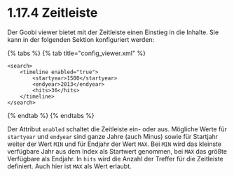 # 1.17.4 Zeitleiste

Der Goobi viewer bietet mit der Zeitleiste einen Einstieg in die Inhalte. Sie kann in der folgenden Sektion konfiguriert werden:

{% tabs %}
{% tab title="config_viewer.xml" %}
```markup
<search>
    <timeline enabled="true">
        <startyear>1500</startyear>
        <endyear>2013</endyear>
        <hits>36</hits>
    </timeline>
</search>
```
{% endtab %}
{% endtabs %}

Der Attribut `enabled` schaltet die Zeitleiste ein- oder aus. Mögliche Werte für `startyear` und `endyear` sind ganze Jahre (auch Minus) sowie für Startjahr weiter der Wert `MIN` und für Endjahr der Wert `MAX`. Bei `MIN` wird das kleinste verfügbare Jahr aus dem Index als Startwert genommen, bei `MAX` das größte Verfügbare als Endjahr. In `hits` wird die Anzahl der Treffer für die Zeitleiste definiert. Auch hier ist `MAX` als Wert erlaubt.
